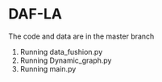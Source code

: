 # DAF-LA
The code and data are in the master branch
1. Running data_fushion.py
2. Running Dynamic_graph.py
3. Running main.py
